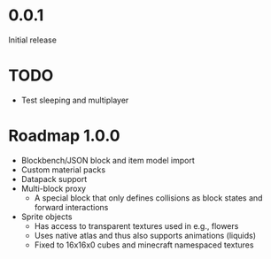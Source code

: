 # 0.0.1

Initial release

# TODO

* Test sleeping and multiplayer

# Roadmap 1.0.0

* Blockbench/JSON block and item model import
* Custom material packs
* Datapack support
* Multi-block proxy
    * A special block that only defines collisions as block states and forward interactions
* Sprite objects
    * Has access to transparent textures used in e.g., flowers
    * Uses native atlas and thus also supports animations (liquids)
    * Fixed to 16x16x0 cubes and minecraft namespaced textures